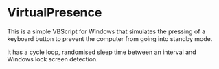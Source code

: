 # VirtualPresence

This is a simple VBScript for Windows that simulates the pressing of a keyboard button to prevent the computer from going into standby mode.

It has a cycle loop, randomised sleep time between an interval and Windows lock screen detection.
